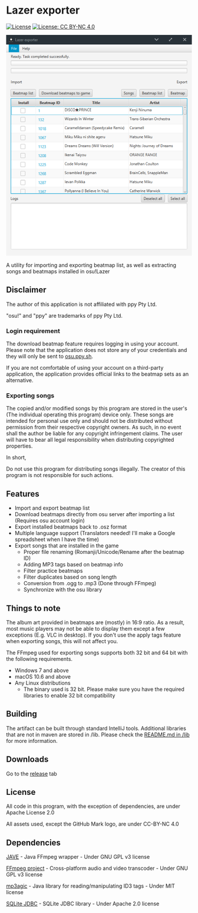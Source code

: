# Lazer exporter

[![License](https://img.shields.io/badge/License-Apache%202.0-blue.svg)](https://opensource.org/licenses/Apache-2.0)
[![License: CC BY-NC 4.0](https://img.shields.io/badge/License-CC%20BY--NC%204.0-lightgrey.svg)](https://creativecommons.org/licenses/by-nc/4.0/)

![Screenshot](docs/screenshot.png)

A utility for importing and exporting beatmap list, as well as extracting songs and beatmaps installed in osu!Lazer

## Disclaimer

The author of this application is not affiliated with ppy Pty Ltd.

"osu!" and "ppy" are trademarks of ppy Pty Ltd.

### Login requirement

The download beatmap feature requires logging in using your account. Please note that the application does not store any of your credentials and they will only be sent to [osu.ppy.sh](https://osu.ppy.sh).

If you are not comfortable of using your account on a third-party application, the application provides official links to the beatmap sets as an alternative.

### Exporting songs

The copied and/or modified songs by this program are stored in the user's (The individual operating this program) device only. These songs are intended for personal use only and should not be distributed without permission from their respective copyright owners. As such, in no event shall the author be liable for any copyright infringement claims. The user will have to bear all legal responsibility when distributing copyrighted properties.

In short,

Do not use this program for distributing songs illegally. The creator of this program is not responsible for such actions.

## Features
* Import and export beatmap list
* Download beatmaps directly from osu server after importing a list (Requires osu account login)
* Export installed beatmaps back to .osz format
* Multiple language support (Translators needed! I'll make a Google spreadsheet when I have the time)
* Export songs that are installed in the game
    * Proper file renaming (Romanji/Unicode/Rename after the beatmap ID)
    * Adding MP3 tags based on beatmap info
    * Filter practice beatmaps
    * Filter duplicates based on song length
    * Conversion from .ogg to .mp3 (Done through FFmpeg)
    * Synchronize with the osu library
    
## Things to note

The album art provided in beatmaps are (mostly) in 16:9 ratio. As a result, most music players may not be able to display them except a few exceptions (E.g. VLC in desktop). If you don't use the apply tags feature when exporting songs, this will not affect you.

The FFmpeg used for exporting songs supports both 32 bit and 64 bit with the following requirements.

* Windows 7 and above
* macOS 10.6 and above
* Any Linux distributions
  * The binary used is 32 bit. Please make sure you have the required libraries to enable 32 bit compatibility

## Building

The artifact can be built through standard IntelliJ tools. Additional libraries that are not in maven are stored in /lib. Please check the [README.md in /lib](https://github.com/ringosham/Lazer-exporter/tree/master/lib) for more information.

## Downloads

Go to the [release](https://github.com/ringosham/Lazer-exporter/releases) tab

## License

All code in this program, with the exception of dependencies, are under Apache License 2.0

All assets used, except the GitHub Mark logo, are under CC-BY-NC 4.0

## Dependencies

[JAVE](https://sauronsoftware.it/index.php) - Java FFmpeg wrapper - Under GNU GPL v3 license

[FFmpeg project](https://ffmpeg.org) - Cross-platform audio and video transcoder - Under GNU GPL v3 license

[mp3agic](https://github.com/mpatric/mp3agic) - Java library for reading/manipulating ID3 tags - Under MIT license

[SQLite JDBC](https://xerial.org/) - SQLite JDBC library - Under Apache 2.0 license

